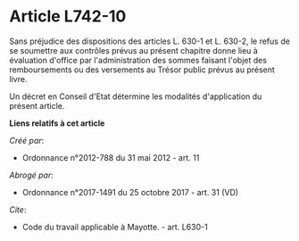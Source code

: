 # Article L742-10

Sans préjudice des dispositions des articles L. 630-1 et L. 630-2, le refus de se soumettre aux contrôles prévus au présent
chapitre donne lieu à évaluation d'office par l'administration des sommes faisant l'objet des remboursements ou des
versements au Trésor public prévus au présent livre. 

Un décret en Conseil d'Etat détermine les modalités d'application du présent article.

**Liens relatifs à cet article**

_Créé par_:

  - Ordonnance n°2012-788 du 31 mai 2012 - art. 11

_Abrogé par_:

  - Ordonnance n°2017-1491 du 25 octobre 2017 - art. 31 (VD)

_Cite_:

  - Code du travail applicable à Mayotte. - art. L630-1
